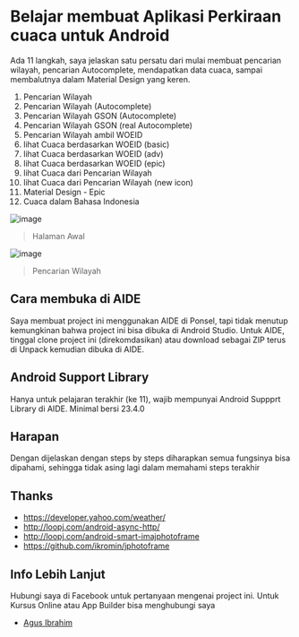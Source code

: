 # Belajar membuat Aplikasi Perkiraan cuaca untuk Android
Ada 11 langkah, saya jelaskan satu persatu dari mulai membuat pencarian wilayah, pencarian Autocomplete, mendapatkan data cuaca, sampai membalutnya dalam Material Design yang keren.
1. Pencarian Wilayah
2.  Pencarian Wilayah (Autocomplete)
3. Pencarian Wilayah GSON (Autocomplete)
4. Pencarian Wilayah GSON (real Autocomplete)
5. Pencarian Wilayah ambil WOEID
6. lihat Cuaca berdasarkan WOEID (basic)
7. lihat Cuaca berdasarkan WOEID (adv)
8. lihat Cuaca berdasarkan WOEID (epic)
9. lihat Cuaca dari Pencarian Wilayah
10.  lihat Cuaca dari Pencarian Wilayah (new icon)
11. Material Design - Epic
12. Cuaca dalam Bahasa Indonesia

![image](/storage/emulated/0/Pictures/Screenshots/Screenshot_20161205-104826.png)
> Halaman Awal

![image](/storage/emulated/0/Pictures/Screenshots/Screenshot_20161205-104902.png)
> Pencarian Wilayah

## Cara membuka di AIDE
Saya membuat project ini menggunakan AIDE di Ponsel, tapi tidak menutup kemungkinan bahwa project ini bisa dibuka di Android Studio.
Untuk AIDE, tinggal clone project ini (direkomdasikan) atau download sebagai ZIP terus di Unpack kemudian dibuka di AIDE.
## Android Support Library
Hanya untuk pelajaran terakhir (ke 11), wajib mempunyai Android Suppprt Library di AIDE. Minimal bersi 23.4.0
## Harapan
Dengan dijelaskan dengan steps by steps diharapkan semua fungsinya bisa dipahami, sehingga tidak asing lagi dalam memahami steps terakhir
## Thanks
- https://developer.yahoo.com/weather/
- http://loopj.com/android-async-http/
- http://loopj.com/android-smart-imajphotoframe
- https://github.com/ikromin/jphotoframe

## Info Lebih Lanjut
Hubungi saya di Facebook untuk pertanyaan mengenai project ini.
Untuk Kursus Online atau App Builder bisa menghubungi saya

- [Agus Ibrahim](http://fb.me/mynameisagoes)
